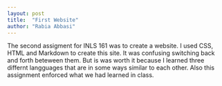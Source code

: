 ```yaml
---
layout: post
title:  "First Website"
author: "Rabia Abbasi"
---
```


The second assigment for INLS 161 was to create a website. 
I used CSS, HTML and Markdown to create this site. It was confusing switching back and forth beteween them. 
But is was worth it because I learned three differnt langguages that are in some ways similar to each other.
Also this assignment enforced what we had learned in class.


